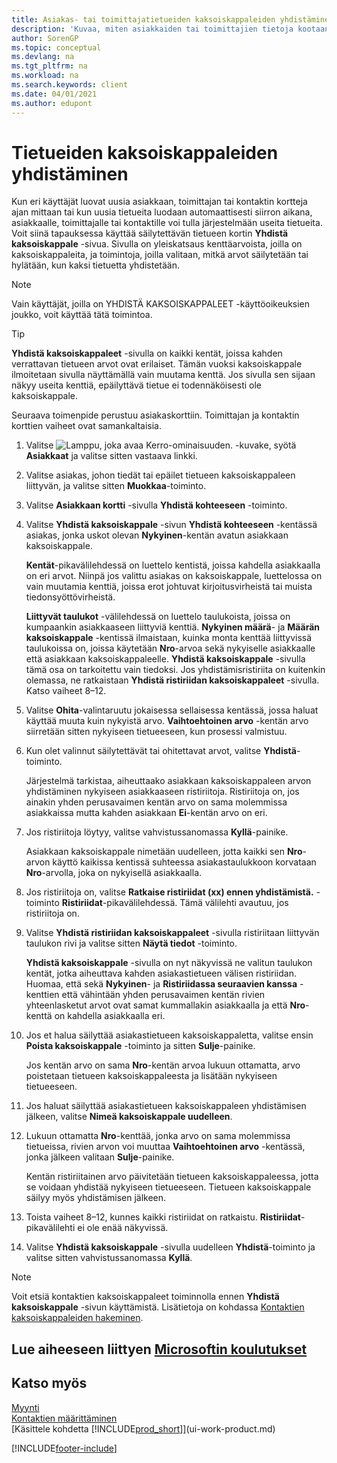 ```yaml
---
title: Asiakas- tai toimittajatietueiden kaksoiskappaleiden yhdistäminen
description: 'Kuvaa, miten asiakkaiden tai toimittajien tietoja kootaan yhteen, kun joistakin niistä on kaksoiskappaleita.'
author: SorenGP
ms.topic: conceptual
ms.devlang: na
ms.tgt_pltfrm: na
ms.workload: na
ms.search.keywords: client
ms.date: 04/01/2021
ms.author: edupont
---
```

# Tietueiden kaksoiskappaleiden yhdistäminen

Kun eri käyttäjät luovat uusia asiakkaan, toimittajan tai kontaktin kortteja ajan mittaan tai kun uusia tietueita luodaan automaattisesti siirron aikana, asiakkaalle, toimittajalle tai kontaktille voi tulla järjestelmään useita tietueita. Voit siinä tapauksessa käyttää säilytettävän tietueen kortin **Yhdistä kaksoiskappale** -sivua. Sivulla on yleiskatsaus kenttäarvoista, joilla on kaksoiskappaleita, ja toimintoja, joilla valitaan, mitkä arvot säilytetään tai hylätään, kun kaksi tietuetta yhdistetään.

> [!NOTE]
> Vain käyttäjät, joilla on YHDISTÄ KAKSOISKAPPALEET -käyttöoikeuksien joukko, voit käyttää tätä toimintoa.

> [!TIP]
> **Yhdistä kaksoiskappaleet** -sivulla on kaikki kentät, joissa kahden verrattavan tietueen arvot ovat erilaiset. Tämän vuoksi kaksoiskappale ilmoitetaan sivulla näyttämällä vain muutama kenttä. Jos sivulla sen sijaan näkyy useita kenttiä, epäilyttävä tietue ei todennäköisesti ole kaksoiskappale.

Seuraava toimenpide perustuu asiakaskorttiin. Toimittajan ja kontaktin korttien vaiheet ovat samankaltaisia.

1. Valitse ![Lamppu, joka avaa Kerro-ominaisuuden.](media/ui-search/search_small.png "Kerro, mitä haluat tehdä") -kuvake, syötä **Asiakkaat** ja valitse sitten vastaava linkki.
2. Valitse asiakas, johon tiedät tai epäilet tietueen kaksoiskappaleen liittyvän, ja valitse sitten **Muokkaa**-toiminto.
3. Valitse **Asiakkaan kortti** -sivulla **Yhdistä kohteeseen** -toiminto.
4. Valitse **Yhdistä kaksoiskappale** -sivun **Yhdistä kohteeseen** -kentässä asiakas, jonka uskot olevan **Nykyinen**-kentän avatun asiakkaan kaksoiskappale.

    **Kentät**-pikavälilehdessä on luettelo kentistä, joissa kahdella asiakkaalla on eri arvot. Niinpä jos valittu asiakas on kaksoiskappale, luettelossa on vain muutamia kenttiä, joissa erot johtuvat kirjoitusvirheistä tai muista tiedonsyöttövirheistä.

    **Liittyvät taulukot** -välilehdessä on luettelo taulukoista, joissa on kumpaankin asiakkaaseen liittyviä kenttiä. **Nykyinen määrä**- ja **Määrän kaksoiskappale** -kentissä ilmaistaan, kuinka monta kenttää liittyvissä taulukoissa on, joissa käytetään **Nro**-arvoa sekä nykyiselle asiakkaalle että asiakkaan kaksoiskappaleelle. **Yhdistä kaksoiskappale** -sivulla tämä osa on tarkoitettu vain tiedoksi. Jos yhdistämisristiriita on kuitenkin olemassa, ne ratkaistaan **Yhdistä ristiriidan kaksoiskappaleet** -sivulla. Katso vaiheet 8–12.   

5. Valitse **Ohita**-valintaruutu jokaisessa sellaisessa kentässä, jossa haluat käyttää muuta kuin nykyistä arvo. **Vaihtoehtoinen arvo** -kentän arvo siirretään sitten nykyiseen tietueeseen, kun prosessi valmistuu.
6. Kun olet valinnut säilytettävät tai ohitettavat arvot, valitse **Yhdistä**-toiminto.

    Järjestelmä tarkistaa, aiheuttaako asiakkaan kaksoiskappaleen arvon yhdistäminen nykyiseen asiakkaaseen ristiriitoja. Ristiriitoja on, jos ainakin yhden perusavaimen kentän arvo on sama molemmissa asiakkaissa mutta kahden asiakkaan **Ei**-kentän arvo on eri.

7. Jos ristiriitoja löytyy, valitse vahvistussanomassa **Kyllä**-painike.

    Asiakkaan kaksoiskappale nimetään uudelleen, jotta kaikki sen **Nro**-arvon käyttö kaikissa kentissä suhteessa asiakastaulukkoon korvataan **Nro**-arvolla, joka on nykyisellä asiakkaalla.
8. Jos ristiriitoja on, valitse **Ratkaise ristiriidat (xx) ennen yhdistämistä.** -toiminto **Ristiriidat**-pikavälilehdessä. Tämä välilehti avautuu, jos ristiriitoja on.
9. Valitse **Yhdistä ristiriidan kaksoiskappaleet** -sivulla ristiriitaan liittyvän taulukon rivi ja valitse sitten **Näytä tiedot** -toiminto.

    **Yhdistä kaksoiskappale** -sivulla on nyt näkyvissä ne valitun taulukon kentät, jotka aiheuttava kahden asiakastietueen välisen ristiriidan. Huomaa, että sekä **Nykyinen**- ja **Ristiriidassa seuraavien kanssa** -kenttien että vähintään yhden perusavaimen kentän rivien yhteenlasketut arvot ovat samat kummallakin asiakkaalla ja että **Nro**-kenttä on kahdella asiakkaalla eri.   
10. Jos et halua säilyttää asiakastietueen kaksoiskappaletta, valitse ensin **Poista kaksoiskappale** -toiminto ja sitten **Sulje**-painike.

    Jos kentän arvo on sama **Nro**-kentän arvoa lukuun ottamatta, arvo poistetaan tietueen kaksoiskappaleesta ja lisätään nykyiseen tietueeseen.
11. Jos haluat säilyttää asiakastietueen kaksoiskappaleen yhdistämisen jälkeen, valitse **Nimeä kaksoiskappale uudelleen**.
12. Lukuun ottamatta **Nro**-kenttää, jonka arvo on sama molemmissa tietueissa, rivien arvon voi muuttaa **Vaihtoehtoinen arvo** -kentässä, jonka jälkeen valitaan **Sulje**-painike.

    Kentän ristiriitainen arvo päivitetään tietueen kaksoiskappaleessa, jotta se voidaan yhdistää nykyiseen tietueeseen. Tietueen kaksoiskappale säilyy myös yhdistämisen jälkeen.
13. Toista vaiheet 8–12, kunnes kaikki ristiriidat on ratkaistu. **Ristiriidat**-pikavälilehti ei ole enää näkyvissä.
14. Valitse **Yhdistä kaksoiskappale** -sivulla uudelleen **Yhdistä**-toiminto ja valitse sitten vahvistussanomassa **Kyllä**.

> [!NOTE]
> Voit etsiä kontaktien kaksoiskappaleet toiminnolla ennen **Yhdistä kaksoiskappale** -sivun käyttämistä. Lisätietoja on kohdassa [Kontaktien kaksoiskappaleiden hakeminen](marketing-setup-contacts.md#searching-for-duplicate-contacts).

## Lue aiheeseen liittyen [Microsoftin koulutukset](/training/modules/trade-master-data-dynamics-365-business-central/)

## Katso myös

[Myynti](sales-manage-sales.md)  
[Kontaktien määrittäminen](marketing-setup-contacts.md)  
[Käsittele kohdetta [!INCLUDE[prod_short](includes/prod_short.md)]](ui-work-product.md)


[!INCLUDE[footer-include](includes/footer-banner.md)]
